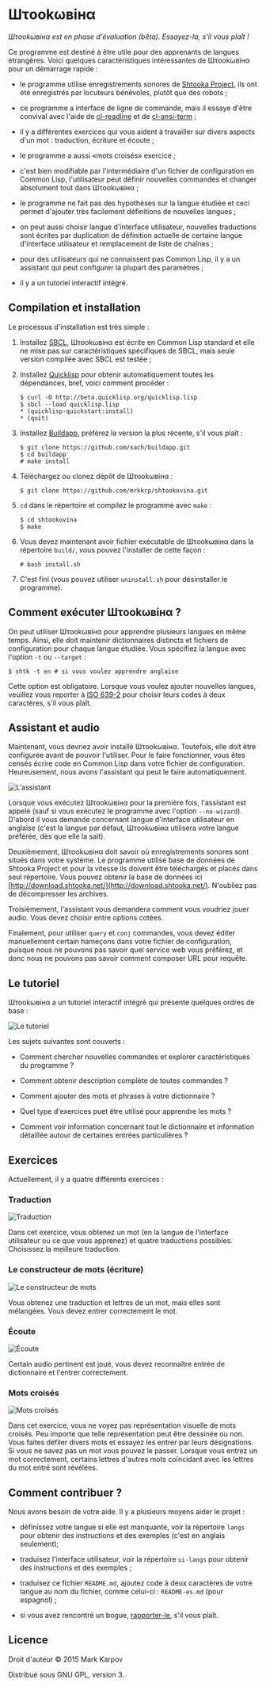 # Шτookωвiнα

*Шτookωвiнα est en phase d'évaluation (bêta). Essayez-la, s'il vous plaît !*

Ce programme est destiné à être utile pour des apprenants de langues
étrangères. Voici quelques caractéristiques intéressantes de Шτookωвiнα pour
un démarrage rapide :

* le programme utilise enregistrements sonores de
  [Shtooka Project](http://shtooka.net/), ils ont été enregistrés par
  locuteurs bénévoles, plutôt que des robots ;

* ce programme a interface de ligne de commande, mais il essaye d'être
  convival avec l'aide de
  [cl-readline](https://github.com/mrkkrp/cl-readline) et de
  [cl-ansi-term](https://github.com/mrkkrp/cl-ansi-term) ;

* il y a différentes exercices qui vous aident à travailler sur divers
  aspects d'un mot : traduction, écriture et écoute ;

* le programme a aussi «mots croisés» exercice ;

* c'est bien modifiable par l'intermédiaire d'un fichier de configuration en
  Common Lisp, l'utilisateur peut définir nouvelles commandes et changer
  absolument tout dans Шτookωвiнα ;

* le programme ne fait pas des hypothèses sur la langue étudiée et ceci
  permet d'ajouter très facilement définitions de nouvelles langues ;

* on peut aussi choisir langue d'interface utilisateur, nouvelles
  traductions sont écrites par duplication de définition actuelle de
  certaine langue d'interface utilisateur et remplacement de liste de
  chaînes ;

* pour des utilisateurs qui ne connaissent pas Common Lisp, il y a un
  assistant qui peut configurer la plupart des paramètres ;

* il y a un tutoriel interactif intégré.

## Compilation et installation

Le processus d'installation est très simple :

1. Installez [SBCL](http://www.sbcl.org/), Шτookωвiнα est écrite en Common
   Lisp standard et elle ne mise pas sur caractéristiques spécifiques de
   SBCL, mais seule version compilée avec SBCL est testée ;

2. Installez [Quicklisp](http://www.quicklisp.org/) pour obtenir
   automatiquement toutes les dépendances, bref, voici comment procéder :

   ```
   $ curl -O http://beta.quicklisp.org/quicklisp.lisp
   $ sbcl --load quicklisp.lisp
   * (quicklisp-quickstart:install)
   * (quit)
   ```

3. Installez [Buildapp](http://www.xach.com/lisp/buildapp/), préférez la
   version la plus récente, s'il vous plaît :

   ```
   $ git clone https://github.com/xach/buildapp.git
   $ cd buildapp
   # make install
   ```

4. Téléchargez ou clonez dépôt de Шτookωвiнα :

   ```
   $ git clone https://github.com/mrkkrp/shtookovina.git
   ```

5. `cd` dans le répertoire et compilez le programme avec `make` :

   ```
   $ cd shtookovina
   $ make
   ```

6. Vous devez maintenant avoir fichier exécutable de Шτookωвiнα dans la
   répertoire `build/`, vous pouvez l'installer de cette façon :

   ```
   # bash install.sh
   ```

7. C'est fini (vous pouvez utiliser `uninstall.sh` pour désinstaller le
   programme).

## Comment exécuter Шτookωвiнα ?

On peut utiliser Шτookωвiнα pour apprendre plusieurs langues en même
temps. Ainsi, elle doit maintenir dictionnaires distincts et fichiers de
configuration pour chaque langue étudiée. Vous spécifiez la langue avec
l'option `-t` ou `--target` :

```
$ shtk -t en # si vous voulez apprendre anglaise
```

Cette option est obligatoire. Lorsque vous voulez ajouter nouvelles langues,
veuillez vous reporter à
[ISO 639-2](http://www.loc.gov/standards/iso639-2/php/code_list.php) pour
choisir leurs codes à deux caractères, s'il vous plaît.

## Assistant et audio

Maintenant, vous devriez avoir installé Шτookωвiнα. Toutefois, elle doit
être configurée avant de pouvoir l'utiliser. Pour le faire fonctionner, vous
êtes censés écrire code en Common Lisp dans votre fichier de
configuration. Heureusement, nous avons l'assistant qui peut le faire
automatiquement.

![L'assistant](img/wizard.png)

Lorsque vous exécutez Шτookωвiнα pour la première fois, l'assistant est
appelé (sauf si vous exécutez le programme avec l'option
`--no-wizard`). D'abord il vous demande concernant langue d'interface
utilisateur en anglaise (c'est la langue par défaut, Шτookωвiнα utilisera
votre langue préférée, dès que elle la sait).

Deuxièmement, Шτookωвiнα doit savoir où enregistrements sonores sont situés
dans votre système. Le programme utilise base de données de Shtooka Project
et pour la vitesse ils doivent être téléchargés et placés dans seul
répertoire. Vous pouvez obtenir la base de données ici
[http://download.shtooka.net/](http://download.shtooka.net/). N'oubliez pas
de décompresser les archives.

Troisièmement, l'assistant vous demandera comment vous voudriez jouer
audio. Vous devez choisir entre options cotées.

Finalement, pour utiliser `query` et `conj` commandes, vous devez éditer
manuellement certain hameçons dans votre fichier de configuration, puisque
nous ne pouvons pas savoir quel service web vous préférez, et donc nous ne
pouvons pas savoir comment composer URL pour requête.

## Le tutoriel

Шτookωвiнα a un tutoriel interactif intégré qui présente quelques ordres de
base :

![Le tutoriel](img/tutorial.png)

Les sujets suivantes sont couverts :

* Comment chercher nouvelles commandes et explorer caractéristiques du
  programme ?

* Comment obtenir description complète de toutes commandes ?

* Comment ajouter des mots et phrases à votre dictionnaire ?

* Quel type d'exercices puet être utilisé pour apprendre les mots ?

* Comment voir information concernant tout le dictionnaire et information
  détaillée autour de certaines entrées particulières ?

## Exercices

Actuellement, il y a quatre différents exercices :

### Traduction

![Traduction](img/translation.png)

Dans cet exercice, vous obtenez un mot (en la langue de l'interface
utilisateur ou ce que vous apprenez) et quatre traductions
possibles. Choisissez la meilleure traduction.

### Le constructeur de mots (écriture)

![Le constructeur de mots](img/constructor.png)

Vous obtenez une traduction et lettres de un mot, mais elles sont
mélangées. Vous devez entrer correctement le mot.

### Écoute

![Écoute](img/listening.png)

Certain audio pertinent est joué, vous devez reconnaître entrée de
dictionnaire et l'entrer correctement.

### Mots croisés

![Mots croisés](img/crossword.png)

Dans cet exercice, vous ne voyez pas représentation visuelle de mots
croisés. Peu importe que telle représentation peut être dessinée ou
non. Vous faites défiler divers mots et essayez les entrer par leurs
désignations. Si vous ne savez pas un mot vous pouvez le passer. Lorsque
vous entrez un mot correctement, certains lettres d'autres mots coïncidant
avec les lettres du mot entré sont révélées.

## Comment contribuer ?

Nous avons besoin de votre aide. Il y a plusieurs moyens aider le projet :

* définissez votre langue si elle est manquante, voir la répertoire `langs`
  pour obtenir des instructions et des exemples (c'est en anglais
  seulement);

* traduisez l'interface utilisateur, voir la répertoire `ui-langs` pour
  obtenir des instructions et des exemples ;

* traduisez ce fichier `README.md`, ajoutez code à deux caractères de votre
  langue au nom du fichier, comme celui-ci : `README-es.md` (pour espagnol)
  ;

* si vous avez rencontré un bogue,
  [rapporter-le](https://github.com/mrkkrp/shtookovina/issues), s'il vous
  plaît.

## Licence

Droit d'auteur © 2015 Mark Karpov

Distribué sous GNU GPL, version 3.
